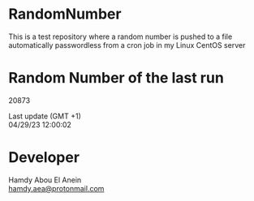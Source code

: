# RandomNumber    
This is a test repository where a random number is pushed to a file automatically passwordless from a cron job in my Linux CentOS server    
# Random Number of the last run   
20873
      
Last update (GMT +1)    
04/29/23 12:00:02
# Developer    
Hamdy Abou El Anein   
hamdy.aea@protonmail.com
